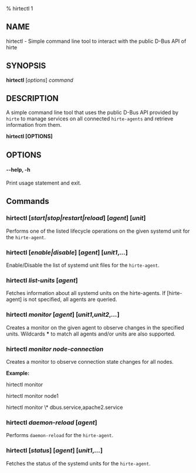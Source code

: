 % hirtectl 1

## NAME

hirtectl - Simple command line tool to interact with the public D-Bus API of hirte

## SYNOPSIS

**hirtectl** [*options*] *command*

## DESCRIPTION

A simple command line tool that uses the public D-Bus API provided by `hirte` to manage services on all connected `hirte-agents` and retrieve information from them.

**hirtectl [OPTIONS]**

## OPTIONS

#### **--help**, **-h**

Print usage statement and exit.

## Commands

### **hirtectl** [*start|stop|restart|reload*] [*agent*] [*unit*]

Performs one of the listed lifecycle operations on the given systemd unit for the `hirte-agent`.

### **hirtectl** [*enable|disable*] [*agent*] [*unit1*,*...*]

Enable/Disable the list of systemd unit files for the `hirte-agent`.

### **hirtectl** *list-units* [*agent*]

Fetches information about all systemd units on the hirte-agents. If [hirte-agent] is not specified, all agents are queried.

### **hirtectl** *monitor* [*agent*] [*unit1*,*unit2*,*...*]

Creates a monitor on the given agent to observe changes in the specified units. Wildcards **\*** to match all agents and/or units are also supported.

### **hirtectl** *monitor* *node-connection*

Creates a monitor to observe connection state changes for all nodes.


**Example:**

hirtectl monitor

hirtectl monitor node1

hirtectl monitor \\\* dbus.service,apache2.service

### **hirtectl** *daemon-reload* [*agent*]

Performs `daemon-reload` for the `hirte-agent`.

### **hirtectl** [*status*] [*agent*] [*unit1*,*...*]

Fetches the status of the systemd units for the `hirte-agent`.
